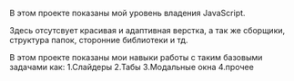 В этом проекте показаны мой уровень владения JavaScript.

Здесь отсутсвует красивая и адаптивная верстка, а так же сборщики, структура папок, сторонние библиотеки и тд.

В этом проекте показаны мои навыки работы с таким базовыми задачами как:
1.Слайдеры 
2.Табы
3.Модальные окна
4.прочее